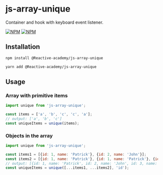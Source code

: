 # js-array-unique
Container and hook with keyboard event listener.

[![NPM](https://img.shields.io/npm/l/react-keyboard-key)](https://github.com/Reactive-academy/js-array-unique/blob/main/LICENSE)
[![NPM](https://img.shields.io/npm/dy/react-keyboard-key?style=plastic)](https://www.npmjs.com/package/js-array-unique)

## Installation
```bash
npm install @Reactive-academy/js-array-unique
```
```bash
yarn add @Reactive-academy/js-array-unique
```

## Usage
### Array with primitive items
```javascript
import unique from 'js-array-unique';

const items = ['a', 'b', 'c', 'c', 'a'];
// output: ['a', 'b', 'c']
const uniqueItems = unique(items); 
```

### Objects in the array
```javascript
import unique from 'js-array-unique';

const items1 = [{id: 1, name: 'Patrick'}, {id: 2, name: 'John'}];
const items2 = [{id: 1, name: 'Patrick'}, {id: 1, name: 'Patrick'}, {id: 2, name: 'John'}, {id: 3, name: 'Frank'}];
// output: [{id: 1, name: 'Patrick', id: 2, name: 'John', id: 3, name: 'Frank'}]
const uniqueItems = unique([...items1, ...items2], 'id');
```

